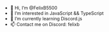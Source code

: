 - 👋 Hi, I’m @FelixB5500
- 👀 I’m interested in JavaScript && TypeScript
- 🌱 I’m currently learning Discord.js
- 📫 Contact me on Discord: felixb

<!---
FelixB5500/FelixB5500 is a ✨ special ✨ repository because its `README.md` (this file) appears on your GitHub profile.
You can click the Preview link to take a look at your changes.
--->
